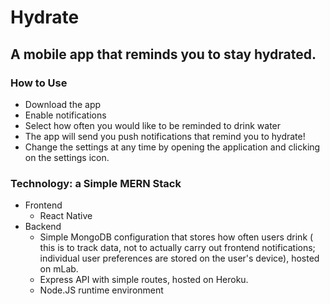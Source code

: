 # Hydrate

## A mobile app that reminds you to stay hydrated.

### How to Use

* Download the app
* Enable notifications
* Select how often you would like to be reminded to drink water
* The app will send you push notifications that remind you to hydrate!
* Change the settings at any time by opening the application and clicking on the settings icon.

### Technology: a Simple MERN Stack

* Frontend
  * React Native
* Backend
  * Simple MongoDB configuration that stores how often users drink ( this is to track data, not to actually carry out frontend notifications; individual user preferences are stored on the user's device), hosted on mLab.
  * Express API with simple routes, hosted on Heroku.
  * Node.JS runtime environment
